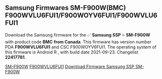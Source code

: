 <h2>Samsung Firmwares SM-F900W(BMC) F900WVLU6FUI1/F900WOYV6FUI1/F900WVLU6FUI1</h2>
Download the Samsung firmware for the ✅ <strong>Samsung SSP </strong> ⭐ <strong>SM-F900W</strong> with product code <strong>BMC</strong> <strong> from Canada</strong>. This firmware has version number PDA <strong>F900WVLU6FUI1</strong> and CSC F900WOYV6FUI1. The operating system of this firmware is Android R , with build date 2021-09-23. Changelist <strong>22417781</strong>.


[SM-F900W](https://samfirm.shop/samsung/model/SM-F900W)
[F900WVLU6FUI1](https://samfirm.shop/samsung/pda/F900WVLU6FUI1)
[Download Firmware Samsung SSP SM-F900W](https://samfirm.shop/samsung/firmware/458433)
